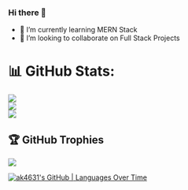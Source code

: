 ### Hi there 👋

<!--
**ak4631/ak4631** is a ✨ _special_ ✨ repository because its `README.md` (this file) appears on your GitHub profile.
[![ak4631's GitHub | Stats](https://stats.quine.sh/ak4631/github?theme=dark)](https://quine.sh?utm_source=widgets&utm_campaign=ak4631)
Here are some ideas to get you started:

- 🤔 I’m looking for help with ...
- 💬 Ask me about ...
- 📫 How to reach me: ...
- 😄 Pronouns: ...
- ⚡ Fun fact: ...
-->
- 🌱 I’m currently learning MERN Stack
- 👯 I’m looking to collaborate on Full Stack Projects

# 📊 GitHub Stats:
![](https://github-readme-stats.vercel.app/api?username=ak4631&theme=dark&hide_border=false&include_all_commits=true&count_private=true)<br/>
![](https://github-readme-streak-stats.herokuapp.com/?user=ak4631&theme=dark&hide_border=false)<br/>
![](https://github-readme-stats.vercel.app/api/top-langs/?username=ak4631&theme=dark&hide_border=false&include_all_commits=true&count_private=true&layout=compact)


## 🏆 GitHub Trophies
![](https://github-profile-trophy.vercel.app/?username=ak4631&theme=radical&no-frame=false&no-bg=false&margin-w=4)


[![ak4631's GitHub | Languages Over Time](https://stats.quine.sh/ak4631/languages-over-time?theme=dark)](https://quine.sh?utm_source=widgets&utm_campaign=ak4631)
